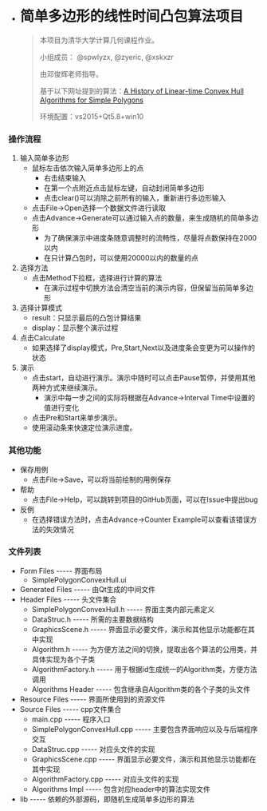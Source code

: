 - # 简单多边形的线性时间凸包算法项目

  > 本项目为清华大学计算几何课程作业。
  >
  > 小组成员： @spwlyzx, @zyeric, @xskxzr
  >
  > 由邓俊辉老师指导。
  >
  > 基于以下网址提到的算法：[A History of Linear-time Convex Hull Algorithms for Simple Polygons](http://cgm.cs.mcgill.ca/~athens/cs601/)
  >
  > 环境配置：vs2015+Qt5.8+win10

### 操作流程

1. 输入简单多边形
     - 鼠标左击依次输入简单多边形上的点
       - 右击结束输入
       - 在第一个点附近点击鼠标左键，自动封闭简单多边形
       - 点击clear()可以消除之前所有的输入，重新进行多边形输入
     - 点击File->Open选择一个数据文件进行读取
     - 点击Advance->Generate可以通过输入点的数量，来生成随机的简单多边形
       - 为了确保演示中进度条随意调整时的流畅性，尽量将点数保持在2000以内
       - 在只计算凸包时，可以使用20000以内的数量的点
2. 选择方法
     - 点击Method下拉框，选择进行计算的算法
       - 在演示过程中切换方法会清空当前的演示内容，但保留当前简单多边形
3. 选择计算模式
     - result：只显示最后的凸包计算结果
     - display：显示整个演示过程
4. 点击Calculate
     - 如果选择了display模式，Pre,Start,Next以及进度条会变更为可以操作的状态
5. 演示
     - 点击start，自动进行演示。演示中随时可以点击Pause暂停，并使用其他两种方式来继续演示。
       - 演示中每一步之间的实际将根据在Advance->Interval Time中设置的值进行变化
     - 点击Pre和Start来单步演示。
     - 使用滚动条来快速定位演示进度。
### 其他功能

  - 保存用例
    - 点击File->Save，可以将当前绘制的用例保存
  - 帮助
    - 点击File->Help，可以跳转到项目的GitHub页面，可以在Issue中提出bug
  - 反例
    - 在选择错误方法时，点击Advance->Counter Example可以查看该错误方法的失效情况


  ### 文件列表

  - Form Files ----- 界面布局
    - SimplePolygonConvexHull.ui
  - Generated Files ----- 由Qt生成的中间文件
  - Header Files ----- 头文件集合
    - SimplePolygonConvexHull.h ----- 界面主类内部元素定义
    - DataStruc.h ----- 所需的主要数据结构
    - GraphicsScene.h ----- 界面显示必要文件，演示和其他显示功能都在其中实现
    - Algorithm.h ----- 为方便方法之间的切换，提取出各个算法的公用类，并具体实现为各个子类
    - AlgorithmFactory.h ----- 用于根据id生成统一的Algorithm类，方便方法调用
    - Algorithms Header ----- 包含继承自Algorithm类的各个子类的头文件
  - Resource Files ----- 界面所使用到的资源文件
  - Source Files ----- cpp文件集合
    - main.cpp ----- 程序入口
    - SimplePolygonConvexHull.cpp ----- 主要包含界面响应以及与后端程序交互
    - DataStruc.cpp ----- 对应头文件的实现
    - GraphicsScene.cpp ----- 界面显示必要文件，演示和其他显示功能都在其中实现
    - AlgorithmFactory.cpp ----- 对应头文件的实现
    - Algorithms Impl ----- 包含对应header中的算法实现文件
  - lib ----- 依赖的外部源码，即随机生成简单多边形的算法
